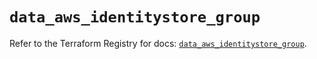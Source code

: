 # `data_aws_identitystore_group`

Refer to the Terraform Registry for docs: [`data_aws_identitystore_group`](https://registry.terraform.io/providers/hashicorp/aws/6.3.0/docs/data-sources/identitystore_group).
